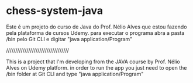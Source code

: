# chess-system-java

Este é um projeto do curso de Java do Prof. Nélio Alves que estou fazendo pela plataforma de cursos Udemy.
para executar o programa abra a pasta /bin pelo Git CLI e digitar "java application/Program"

//////////////////////////////////

This is a project that I'm developing from the JAVA course by Prof. Nélio Alves on Udemy platform.
in order to run the app you just need to open the /bin folder at Git CLI and type "java application/Program"
